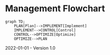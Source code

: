 # Management Flowchart

```mermaid
graph TD;
    PLAN[Plan]-->IMPLEMENT[Implement]
    IMPLEMENT-->CONTROL[Control]
    CONTROL-->OPTIMIZE[Optimize]
    OPTIMIZE-->PLAN
```

2022-01-01 - Version 1.0
